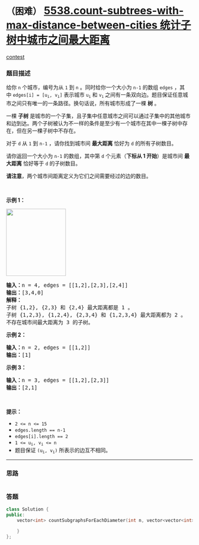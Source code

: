 # `（困难）` [5538.count-subtrees-with-max-distance-between-cities 统计子树中城市之间最大距离](https://leetcode-cn.com/problems/count-subtrees-with-max-distance-between-cities/)

[contest](https://leetcode-cn.com/contest/weekly-contest-210/problems/count-subtrees-with-max-distance-between-cities/)

### 题目描述
<p>给你&nbsp;<code>n</code>&nbsp;个城市，编号为从&nbsp;<code>1</code> 到&nbsp;<code>n</code>&nbsp;。同时给你一个大小为&nbsp;<code>n-1</code>&nbsp;的数组&nbsp;<code>edges</code>&nbsp;，其中&nbsp;<code>edges[i] = [u<sub>i</sub>, v<sub>i</sub>]</code>&nbsp;表示城市&nbsp;<code>u<sub>i</sub></code>&nbsp;和&nbsp;<code>v<sub>i</sub></code><sub>&nbsp;</sub>之间有一条双向边。题目保证任意城市之间只有唯一的一条路径。换句话说，所有城市形成了一棵&nbsp;<strong>树</strong>&nbsp;。</p>

<p>一棵&nbsp;<strong>子树</strong>&nbsp;是城市的一个子集，且子集中任意城市之间可以通过子集中的其他城市和边到达。两个子树被认为不一样的条件是至少有一个城市在其中一棵子树中存在，但在另一棵子树中不存在。</p>

<p>对于&nbsp;<code>d</code>&nbsp;从&nbsp;<code>1</code> 到&nbsp;<code>n-1</code>&nbsp;，请你找到城市间&nbsp;<strong>最大距离</strong>&nbsp;恰好为 <code>d</code>&nbsp;的所有子树数目。</p>

<p>请你返回一个大小为&nbsp;<code>n-1</code>&nbsp;的数组，其中第<em>&nbsp;</em><code>d</code><em>&nbsp;</em>个元素（<strong>下标从 1 开始</strong>）是城市间 <strong>最大距离</strong> 恰好等于&nbsp;<code>d</code>&nbsp;的子树数目。</p>

<p><strong>请注意</strong>，两个城市间距离定义为它们之间需要经过的边的数目。</p>

<p>&nbsp;</p>

<p><strong>示例 1：</strong></p>

<p><strong><img style="width: 161px; height: 181px;" src="https://assets.leetcode-cn.com/aliyun-lc-upload/uploads/2020/10/11/p1.png" alt=""></strong></p>

<pre><b>输入：</b>n = 4, edges = [[1,2],[2,3],[2,4]]
<b>输出：</b>[3,4,0]
<strong>解释：
</strong>子树 {1,2}, {2,3} 和 {2,4} 最大距离都是 1 。
子树 {1,2,3}, {1,2,4}, {2,3,4} 和 {1,2,3,4} 最大距离都为 2 。
不存在城市间最大距离为 3 的子树。
</pre>

<p><strong>示例 2：</strong></p>

<pre><b>输入：</b>n = 2, edges = [[1,2]]
<b>输出：</b>[1]
</pre>

<p><strong>示例 3：</strong></p>

<pre><b>输入：</b>n = 3, edges = [[1,2],[2,3]]
<b>输出：</b>[2,1]
</pre>

<p>&nbsp;</p>

<p><strong>提示：</strong></p>

<ul>
	<li><code>2 <= n <= 15</code></li>
	<li><code>edges.length == n-1</code></li>
	<li><code>edges[i].length == 2</code></li>
	<li><code>1 <= u<sub>i</sub>, v<sub>i</sub> <= n</code></li>
	<li>题目保证&nbsp;<code>(u<sub>i</sub>, v<sub>i</sub>)</code>&nbsp;所表示的边互不相同。</li>
</ul>


---
### 思路
```
```



### 答题
``` C++
class Solution {
public:
    vector<int> countSubgraphsForEachDiameter(int n, vector<vector<int>>& edges) {

    }
};
```




